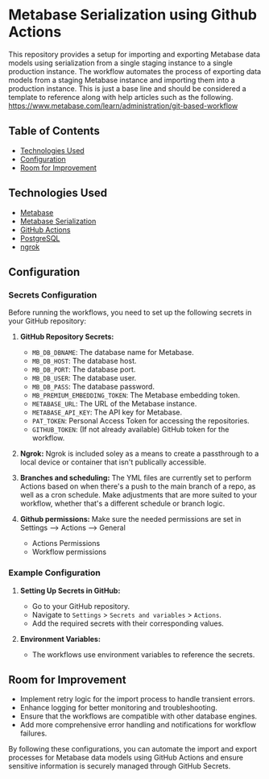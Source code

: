 # Metabase Serialization using Github Actions

This repository provides a setup for importing and exporting Metabase data models using serialization from a single staging instance to a single production instance. The workflow automates the process of exporting data models from a staging Metabase instance and importing them into a production instance. This is just a base line and should be considered a template to reference along with help articles such as the following.
https://www.metabase.com/learn/administration/git-based-workflow

## Table of Contents
* [Technologies Used](#technologies-used)
* [Configuration](#configuration)
* [Room for Improvement](#room-for-improvement)

## Technologies Used
- [Metabase](https://www.metabase.com/)
- [Metabase Serialization](https://www.metabase.com/docs/latest/installation-and-operation/serialization)
- [GitHub Actions](https://github.com/features/actions)
- [PostgreSQL](https://www.postgresql.org/)
- [ngrok](https://ngrok.com/)


## Configuration

### Secrets Configuration

Before running the workflows, you need to set up the following secrets in your GitHub repository:

1. **GitHub Repository Secrets:**
   - `MB_DB_DBNAME`: The database name for Metabase.
   - `MB_DB_HOST`: The database host.
   - `MB_DB_PORT`: The database port.
   - `MB_DB_USER`: The database user.
   - `MB_DB_PASS`: The database password.
   - `MB_PREMIUM_EMBEDDING_TOKEN`: The Metabase embedding token.
   - `METABASE_URL`: The URL of the Metabase instance.
   - `METABASE_API_KEY`: The API key for Metabase.
   - `PAT_TOKEN`: Personal Access Token for accessing the repositories.
   - `GITHUB_TOKEN`: (If not already available) GitHub token for the workflow.
  
2. **Ngrok:**
Ngrok is included soley as a means to create a passthrough to a local device or container that isn't publically accessible.

3. **Branches and scheduling:**
The YML files are currently set to perform Actions based on when there's a push to the main branch of a repo, as well as a cron schedule. Make adjustments that are more suited to your workflow, whether that's a different schedule or branch logic.

4. **Github permissions:**
Make sure the needed permissions are set in Settings --> Actions --> General
   - Actions Permissions
   - Workflow permissions


### Example Configuration

1. **Setting Up Secrets in GitHub:**
   - Go to your GitHub repository.
   - Navigate to `Settings` > `Secrets and variables` > `Actions`.
   - Add the required secrets with their corresponding values.

2. **Environment Variables:**
   - The workflows use environment variables to reference the secrets.



## Room for Improvement
- Implement retry logic for the import process to handle transient errors.
- Enhance logging for better monitoring and troubleshooting.
- Ensure that the workflows are compatible with other database engines.
- Add more comprehensive error handling and notifications for workflow failures.

By following these configurations, you can automate the import and export processes for Metabase data models using GitHub Actions and ensure sensitive information is securely managed through GitHub Secrets.

